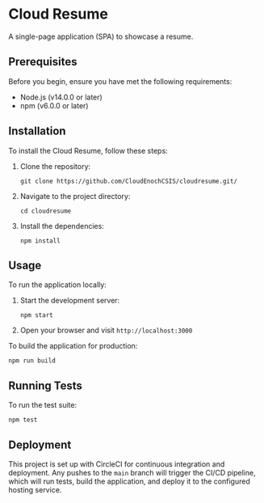 # Cloud Resume

A single-page application (SPA) to showcase a resume.


## Prerequisites

Before you begin, ensure you have met the following requirements:

- Node.js (v14.0.0 or later)
- npm (v6.0.0 or later)

## Installation

To install the Cloud Resume, follow these steps:

1. Clone the repository:
   ```
   git clone https://github.com/CloudEnochCSIS/cloudresume.git/
   ```

2. Navigate to the project directory:
   ```
   cd cloudresume
   ```

3. Install the dependencies:
   ```
   npm install
   ```

## Usage

To run the application locally:

1. Start the development server:
   ```
   npm start
   ```

2. Open your browser and visit `http://localhost:3000`

To build the application for production:

```
npm run build
```

## Running Tests

To run the test suite:

```
npm test
```

## Deployment

This project is set up with CircleCI for continuous integration and deployment. Any pushes to the `main` branch will trigger the CI/CD pipeline, which will run tests, build the application, and deploy it to the configured hosting service.



